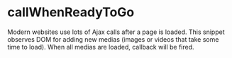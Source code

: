 # callWhenReadyToGo
Modern websites use lots of Ajax calls after a page is loaded. This snippet observes DOM for adding new medias (images or videos that take some time to load). When all medias are loaded, callback will be fired.

